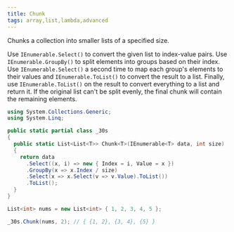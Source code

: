 ```yaml
---
title: Chunk
tags: array,list,lambda,advanced
---
```


Chunks a collection into smaller lists of a specified size.

Use `IEnumerable.Select()` to convert the given list to index-value pairs.
Use `IEnumerable.GroupBy()` to split elements into groups based on their index.
Use `IEnumerable.Select()` a second time to map each group's elements to their values and `IEnumerable.ToList()` to convert the result to a list.
Finally, use `IEnumerable.ToList()` on the result to convert everything to a list and return it.
If the original list can't be split evenly, the final chunk will contain the remaining elements.

```csharp
using System.Collections.Generic;
using System.Linq;

public static partial class _30s 
{
  public static List<List<T>> Chunk<T>(IEnumerable<T> data, int size)
  {
    return data
      .Select((x, i) => new { Index = i, Value = x })
      .GroupBy(x => x.Index / size)
      .Select(x => x.Select(v => v.Value).ToList())
      .ToList();
  }
}
```

```csharp
List<int> nums = new List<int> { 1, 2, 3, 4, 5 };

_30s.Chunk(nums, 2); // { {1, 2}, {3, 4}, {5} }
```

